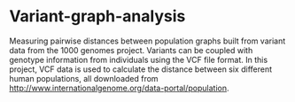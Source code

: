 # Variant-graph-analysis
Measuring pairwise distances between population graphs built from variant data from the 1000 genomes project. Variants can be coupled with genotype information from individuals using the VCF file format. In this project, VCF data is used to calculate the distance between six different human populations, all downloaded from http://www.internationalgenome.org/data-portal/population.

